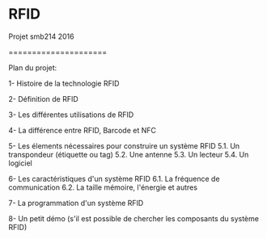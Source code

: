 # RFID
Projet smb214 2016

=====================

Plan du projet:

1- Histoire de la technologie RFID

2- Définition de RFID

3- Les différentes utilisations de RFID

4- La différence entre RFID, Barcode et NFC

5- Les élements nécessaires pour construire un système RFID
	5.1. Un transpondeur (étiquette ou tag)
	5.2. Une antenne 
	5.3. Un lecteur 
	5.4. Un logiciel
	
6- Les caractéristiques d'un système RFID
	6.1. La fréquence de communication
	6.2. La taille mémoire, l'énergie et autres

7- La programmation d'un système RFID

8- Un petit démo (s'il est possible de chercher les composants du système RFID)


